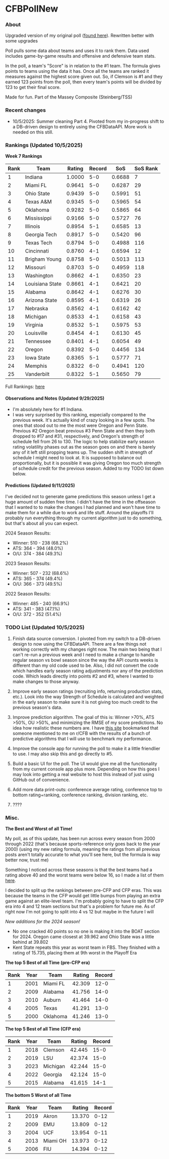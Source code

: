 # CFBPollNew

### About

Upgraded version of my original poll ([found here](https://github.com/taylorleprechaun/CFBPoll)).  Rewritten better with some upgrades

Poll pulls some data about teams and uses it to rank them.  Data used includes game-by-game results and offensive and defensive team stats.

In the poll, a team's "Score" is in relation to the #1 team.  The formula gives points to teams using the data it has.  Once all the teams are ranked it measures against the highest score given out.  So, if Clemson is #1 and they earned 123 points from the poll, then every team's points will be divided by 123 to get their final score.

Made for fun.  Part of the Massey Composite (Steinberg/TSS)

### Recent changes

* 10/5/2025: Summer cleaning Part 4. Pivoted from my in-progress shift to a DB-driven design to entirely using the CFBDataAPI. More work is needed on this still.

### Rankings (Updated 10/5/2025)

**Week 7 Rankings**

Rank | Team | Rating | Record | SoS | SoS Rank
---|---|---|---|---|---
1 | Indiana | 1.0000 | 5-0 | 0.6688 | 7
2 | Miami FL | 0.9641 | 5-0 | 0.6287 | 29
3 | Ohio State | 0.9439 | 5-0 | 0.5991 | 51
4 | Texas A&M | 0.9345 | 5-0 | 0.5965 | 54
5 | Oklahoma | 0.9282 | 5-0 | 0.5865 | 64
6 | Mississippi | 0.9166 | 5-0 | 0.5727 | 76
7 | Illinois | 0.8954 | 5-1 | 0.6585 | 13
8 | Georgia Tech | 0.8917 | 5-0 | 0.5420 | 96
9 | Texas Tech | 0.8794 | 5-0 | 0.4988 | 116
10 | Cincinnati | 0.8760 | 4-1 | 0.6594 | 12
11 | Brigham Young | 0.8758 | 5-0 | 0.5013 | 113
12 | Missouri | 0.8703 | 5-0 | 0.4959 | 118
13 | Washington | 0.8662 | 4-1 | 0.6350 | 23
14 | Louisiana State | 0.8661 | 4-1 | 0.6421 | 20
15 | Alabama | 0.8642 | 4-1 | 0.6276 | 30
16 | Arizona State | 0.8595 | 4-1 | 0.6319 | 26
17 | Nebraska | 0.8562 | 4-1 | 0.6162 | 42
18 | Michigan | 0.8533 | 4-1 | 0.6158 | 43
19 | Virginia | 0.8532 | 5-1 | 0.5975 | 53
20 | Louisville | 0.8454 | 4-1 | 0.6130 | 45
21 | Tennessee | 0.8401 | 4-1 | 0.6054 | 49
22 | Oregon | 0.8392 | 5-0 | 0.4456 | 134
23 | Iowa State | 0.8365 | 5-1 | 0.5777 | 71
24 | Memphis | 0.8322 | 6-0 | 0.4941 | 120
25 | Vanderbilt | 0.8322 | 5-1 | 0.5650 | 79

Full Rankings: [here](https://github.com/taylorleprechaun/CFBPollNew/blob/main/CFBPoll/PreviousPolls/2025/2025-Week%2007.md)

#### Observations and Notes (Updated 9/29/2025)

* I'm absolutely here for #1 Indiana.
* I was very surprised by this ranking, especially compared to the previous week. It's actually kind of crazy looking in a few spots. The ones that stood out to me the most were Oregon and Penn State. Previous #2 Oregon beat previous #3 Penn State and then they both dropped to #17 and #31, respectively, and Oregon's strength of schedule fell from 26 to 130. The logic to help stabilize early season rating volatility phases out as the season goes on and there is barely any of it left still propping teams up. The sudden shift in strength of schedule I might need to look at. It is supposed to balance out proportionally, but it is possible it was giving Oregon too much strength of schedule credit for the previous season. Added to my TODO list down below.

#### Predictions (Updated 9/11/2025)

I've decided not to generate game predictions this season unless I get a huge amount of sudden free time. I didn't have the time in the offseason that I wanted to to make the changes I had planned and won't have time to make them for a while due to work and life stuff. Around the playoffs I'll probably run everything through my current algorithm just to do something, but that's about all you can expect.

2024 Season Results:
* Winner: 510 - 238 (68.2%)
* ATS: 364 - 394 (48.0%)
* O/U: 374 - 384 (49.3%)

2023 Season Results:
* Winner: 507 - 232 (68.6%)
* ATS: 365 - 374 (49.4%)
* O/U: 366 - 373 (49.5%)

2022 Season Results:
* Winner: 485 - 240 (66.9%)
* ATS: 341 - 383 (47.1%)
* O/U: 372 - 352 (51.4%)

### TODO List (Updated 10/5/2025)

1. Finish data source conversion. I pivoted from my switch to a DB-driven design to now using the CFBDataAPI. There are a few things not working correctly with my changes right now. The main two being that I can't re-run a previous week and I need to make a change to handle regular season vs bowl season since the way the API counts weeks is different than my old code used to be.
Also, I did not convert the code which handles early season rating adjustments nor any of the prediction code. Which leads directly into points #2 and #3, where I wanted to make changes to those anyway.

2. Improve early season ratings (recruiting info, returning production stats, etc.). Look into the way Strength of Schedule is calculated and weighted in the early season to make sure it is not giving too much credit to the previous season's data.

3. Improve prediction algorithm. The goal of this is: Winner >70%, ATS >50%, OU >50%, and minimizing the RMSE of my score predictions. No idea how realistic these numbers are. I have [this site](https://www.thepredictiontracker.com/ncaaresults.php) bookmarked that someone mentioned to me on r/CFB with the results of a bunch of predictive algorithms that I will use to benchmark my performance.

4. Improve the console app for running the poll to make it a little friendlier to use. I may also skip this and go directly to #5.

5. Build a basic UI for the poll. The UI would give me all the functionality from my current console app plus more. Depending on how this goes I may look into getting a real website to host this instead of just using GitHub out of convenience.

6. Add more data print-outs: conference average rating, conference top to bottom rating+ranking, conference ranking, division ranking, etc.

7. ????

### Misc.

**The Best and Worst of all Time!**

My poll, as of this update, has been run across every season from 2000 through 2022 (that's because sports-reference only goes back to the year 2000) (using my new rating formula, meaning the ratings from all previous posts aren't totally accurate to what you'll see here, but the formula is way better now, trust me)

Something I noticed across these seasons is that the best teams had a rating above 40 and the worst teams were below 16, so I made a list of them [here]( https://github.com/taylorleprechaun/CFBPollNew/blob/main/CFBPoll/Resources/BOAT%20and%20WOAT.xlsx).

I decided to split up the rankings between pre-CFP and CFP eras.  This was because the teams in the CFP would get little bumps from playing an extra game against an elite-level team.
I'm probably going to have to split the CFP era into 4 and 12 team sections but that's a problem for future me. As of right now I'm not going to split into 4 vs 12 but maybe in the future I will

*New additions for the 2024 season!*

* No one cracked 40 points so no one is making it into the BOAT section for 2024. Oregon came closest at 39.962 and Ohio State was a little behind at 39.802
* Kent State repeats this year as worst team in FBS. They finished with a rating of 15.735, placing them at 9th worst in the Playoff Era

**The top 5 Best of all Time (pre-CFP era)**

Rank | Year | Team | Rating | Record
---|---|---|---|---
1 | 2001 | Miami FL | 42.309 | 12-0
2 | 2009 | Alabama | 41.756 | 14-0
3 | 2010 | Auburn | 41.464 | 14-0
4 | 2005 | Texas | 41.291 | 13-0
5 | 2000 | Oklahoma | 41.246 | 13-0

**The top 5 Best of all Time (CFP era)**

Rank | Year | Team | Rating | Record
---|---|---|---|---
1 | 2018 | Clemson | 42.445 | 15-0
2 | 2019 | LSU | 42.374 | 15-0
3 | 2023 | Michigan | 42.244 | 15-0
4 | 2022 | Georgia | 42.124 | 15-0
5 | 2015 | Alabama | 41.615 | 14-1

**The bottom 5 Worst of all Time**

Rank | Year | Team | Rating | Record
---|---|---|---|---
1 | 2019 | Akron | 13.370 | 0-12
2 | 2009 | EMU | 13.809 | 0-12
3 | 2004 | UCF | 13.954 | 0-11
4 | 2013 | Miami OH | 13.973 | 0-12
5 | 2006 | FIU | 14.394 | 0-12
